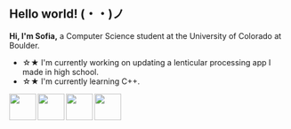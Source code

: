 ## Hello world! (・・)ノ


**Hi, I'm Sofia,** a Computer Science student at the University of Colorado at Boulder.

- ☆★ I'm currently working on updating a lenticular processing app I made in high school.
- ☆★ I'm currently learning C++.
  

<a href="url"><img src="https://cdn-icons-png.flaticon.com/512/5968/5968282.png" align="left" height="48" width="48" ></a>
<a href="url"><img src="https://upload.wikimedia.org/wikipedia/commons/c/c3/Python-logo-notext.svg" align="left" height="48" width="48" ></a>
<a href="url"><img src="https://upload.wikimedia.org/wikipedia/commons/1/18/ISO_C%2B%2B_Logo.svg" align="left" height="48" width="48" ></a>
<a href="url"><img src="https://upload.wikimedia.org/wikipedia/commons/6/6a/Godot_icon.svg" align="left" height="48" width="48" ></a>
